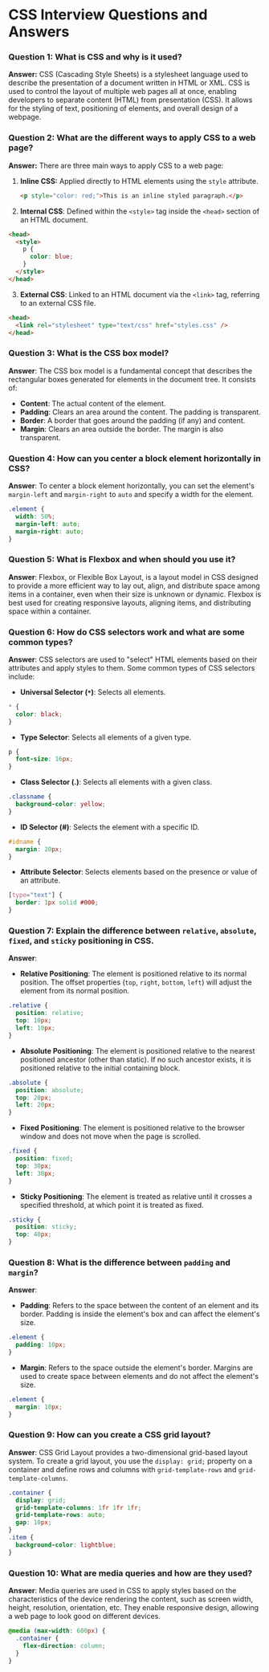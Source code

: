 # CSS Interview Questions and Answers

### Question 1: What is CSS and why is it used?

**Answer:**
CSS (Cascading Style Sheets) is a stylesheet language used to describe the presentation of a document written in HTML or XML. CSS is used to control the layout of multiple web pages all at once, enabling developers to separate content (HTML) from presentation (CSS). It allows for the styling of text, positioning of elements, and overall design of a webpage.

### Question 2: What are the different ways to apply CSS to a web page?

**Answer:**
There are three main ways to apply CSS to a web page:

1. **Inline CSS:** Applied directly to HTML elements using the `style` attribute.

   ```html
   <p style="color: red;">This is an inline styled paragraph.</p>
   ```

2. **Internal CSS**: Defined within the `<style>` tag inside the `<head>` section of an HTML document.

```html
<head>
  <style>
    p {
      color: blue;
    }
  </style>
</head>
```

3. **External CSS**: Linked to an HTML document via the `<link>` tag, referring to an external CSS file.

```html
<head>
  <link rel="stylesheet" type="text/css" href="styles.css" />
</head>
```

### Question 3: What is the CSS box model?

**Answer**:
The CSS box model is a fundamental concept that describes the rectangular boxes generated for elements in the document tree. It consists of:

- **Content**: The actual content of the element.
- **Padding**: Clears an area around the content. The padding is transparent.
- **Border**: A border that goes around the padding (if any) and content.
- **Margin**: Clears an area outside the border. The margin is also transparent.

### Question 4: How can you center a block element horizontally in CSS?

**Answer**:
To center a block element horizontally, you can set the element's `margin-left` and `margin-right` to `auto` and specify a width for the element.

```css
.element {
  width: 50%;
  margin-left: auto;
  margin-right: auto;
}
```

### Question 5: What is Flexbox and when should you use it?

**Answer**:
Flexbox, or Flexible Box Layout, is a layout model in CSS designed to provide a more efficient way to lay out, align, and distribute space among items in a container, even when their size is unknown or dynamic. Flexbox is best used for creating responsive layouts, aligning items, and distributing space within a container.

### Question 6: How do CSS selectors work and what are some common types?

**Answer**:
CSS selectors are used to "select" HTML elements based on their attributes and apply styles to them. Some common types of CSS selectors include:

- **Universal Selector (`*`)**: Selects all elements.

```css
* {
  color: black;
}
```

- **Type Selector**: Selects all elements of a given type.

```css
p {
  font-size: 16px;
}
```

- **Class Selector (.)**: Selects all elements with a given class.

```css
.classname {
  background-color: yellow;
}
```

- **ID Selector (#)**: Selects the element with a specific ID.

```css
#idname {
  margin: 20px;
}
```

- **Attribute Selector**: Selects elements based on the presence or value of an attribute.

```css
[type="text"] {
  border: 1px solid #000;
}
```

### Question 7: Explain the difference between `relative`, `absolute`, `fixed`, and `sticky` positioning in CSS.

**Answer**:

- **Relative Positioning**: The element is positioned relative to its normal position. The offset properties (`top`, `right`, `bottom`, `left`) will adjust the element from its normal position.

```css
.relative {
  position: relative;
  top: 10px;
  left: 10px;
}
```

- **Absolute Positioning**: The element is positioned relative to the nearest positioned ancestor (other than static). If no such ancestor exists, it is positioned relative to the initial containing block.

```css
.absolute {
  position: absolute;
  top: 20px;
  left: 20px;
}
```

- **Fixed Positioning**: The element is positioned relative to the browser window and does not move when the page is scrolled.

```css
.fixed {
  position: fixed;
  top: 30px;
  left: 30px;
}
```

- **Sticky Positioning**: The element is treated as relative until it crosses a specified threshold, at which point it is treated as fixed.

```css
.sticky {
  position: sticky;
  top: 40px;
}
```

### Question 8: What is the difference between `padding` and `margin`?

**Answer**:

- **Padding**: Refers to the space between the content of an element and its border. Padding is inside the element's box and can affect the element's size.

```css
.element {
  padding: 10px;
}
```

- **Margin**: Refers to the space outside the element's border. Margins are used to create space between elements and do not affect the element's size.

```css
.element {
  margin: 10px;
}
```

### Question 9: How can you create a CSS grid layout?

**Answer**:
CSS Grid Layout provides a two-dimensional grid-based layout system. To create a grid layout, you use the `display: grid;` property on a container and define rows and columns with `grid-template-rows` and `grid-template-columns`.

```css
.container {
  display: grid;
  grid-template-columns: 1fr 1fr 1fr;
  grid-template-rows: auto;
  gap: 10px;
}
.item {
  background-color: lightblue;
}
```

### Question 10: What are media queries and how are they used?

**Answer**:
Media queries are used in CSS to apply styles based on the characteristics of the device rendering the content, such as screen width, height, resolution, orientation, etc. They enable responsive design, allowing a web page to look good on different devices.

```css
@media (max-width: 600px) {
  .container {
    flex-direction: column;
  }
}
```

